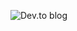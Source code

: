 ![Dev.to blog](https://img.shields.io/badge/dev.to-0A0A0A?style=for-the-badge&logo=dev.to&logoColor=white)

